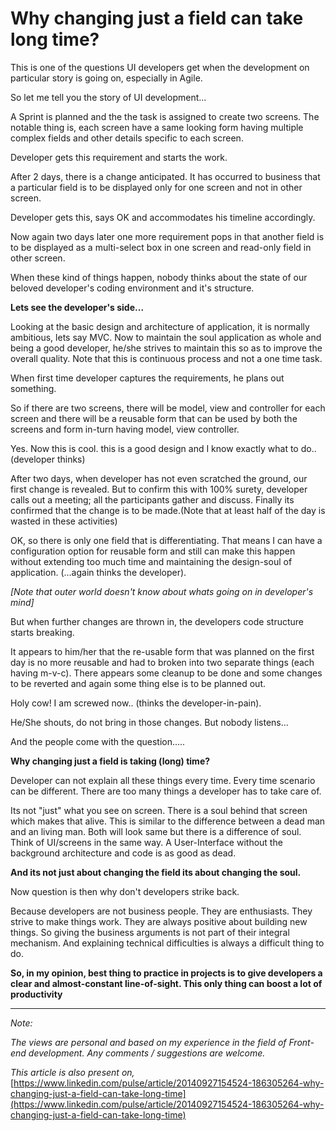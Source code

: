 # Why changing just a field can take long time? #

This is one of the questions UI developers get when the development on particular story is going on, especially in Agile.

So let me tell you the story of UI development...

A Sprint is planned and the the task is assigned to create two screens. The notable thing is, each screen have a same looking form having multiple complex fields and other details specific to each screen.

Developer gets this requirement and starts the work.

After 2 days, there is a change anticipated. It has occurred to business that a particular field is to be displayed only for one screen and not in other screen.

Developer gets this, says OK and accommodates his timeline accordingly.

Now again two days later one more requirement pops in that another field is to be displayed as a multi-select box in one screen and read-only field in other screen.

When these kind of things happen, nobody thinks about the state of our beloved developer's coding environment and it's structure.

**Lets see the developer's side...**

Looking at the basic design and architecture of application, it is normally ambitious, lets say MVC. Now to maintain the soul application as whole and being a good developer, he/she strives to maintain this so as to improve the overall quality. Note that this is continuous process and not a one time task.

When first time developer captures the requirements, he plans out something.

So if there are two screens, there will be model, view and controller for each screen and there will be a reusable form that can be used by both the screens and form in-turn having model, view controller.

Yes. Now this is cool. this is a good design and I know exactly what to do.. (developer thinks)

After two days, when developer has not even scratched the ground, our first change is revealed. But to confirm this with 100% surety, developer calls out a meeting; all the participants gather and discuss. Finally its confirmed that the change is to be made.(Note that at least half of the day is wasted in these activities)

OK, so there is only one field that is differentiating. That means I can have a configuration option for reusable form and still can make this happen without extending too much time and maintaining the design-soul of application. (...again thinks the developer).

*[Note that outer world doesn't know about whats going on in developer's mind]*

But when further changes are thrown in, the developers code structure starts breaking.

It appears to him/her that the re-usable form that was planned on the first day is no more reusable and had to broken into two separate things (each having m-v-c). There appears some cleanup to be done and some changes to be reverted and again some thing else is to be planned out.

Holy cow! I am screwed now.. (thinks the developer-in-pain).

He/She shouts, do not bring in those changes. But nobody listens...

And the people come with the question.....

**Why changing just a field is taking (long) time?**

Developer can not explain all these things every time. Every time scenario can be different. There are too many things a developer has to take care of.

Its not "just" what you see on screen. There is a soul behind that screen which makes that alive. This is similar to the difference between a dead man and an living man. Both will look same but there is a difference of soul. Think of UI/screens in the same way. A User-Interface without the background architecture and code is as good as dead.

**And its not just about changing the field its about changing the soul.**

Now question is then why don't developers strike back.

Because developers are not business people. They are enthusiasts. They strive to make things work. They are always positive about building new things. So giving the business arguments is not part of their integral mechanism. And explaining technical difficulties is always a difficult thing to do.

**So, in my opinion, best thing to practice in projects is to give developers a clear and almost-constant line-of-sight. This only thing can boost a lot of productivity**  

----------
*Note:*

*The views are personal and based on my experience in the field of Front-end development. Any comments / suggestions are welcome.*

*This article is also present on,*  
[https://www.linkedin.com/pulse/article/20140927154524-186305264-why-changing-just-a-field-can-take-long-time](https://www.linkedin.com/pulse/article/20140927154524-186305264-why-changing-just-a-field-can-take-long-time)